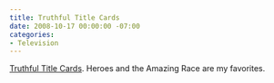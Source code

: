 ```yaml
---
title: Truthful Title Cards
date: 2008-10-17 00:00:00 -07:00
categories:
- Television
---
```


<p><a href="http://glark.org/truthful-tv-title-cards/">Truthful Title Cards</a>. Heroes and the Amazing Race are my favorites.</p>
